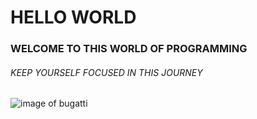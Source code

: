 # HELLO WORLD
### WELCOME TO THIS WORLD OF PROGRAMMING
###### KEEP YOURSELF FOCUSED IN THIS JOURNEY
![image of bugatti](https://www.google.com/url?sa=i&url=https%3A%2F%2Fnewsroom.bugatti.com%2Fpress-releases%2Fbugatti-chiron-super-sport-golden-era-the-pinnacle-of-hand-crafted-luxury&psig=AOvVaw2TygRXlqJcDEmliVdISlvB&ust=1701944992180000&source=images&cd=vfe&opi=89978449&ved=0CBIQjRxqFwoTCJjn2qjN-oIDFQAAAAAdAAAAABAD)
